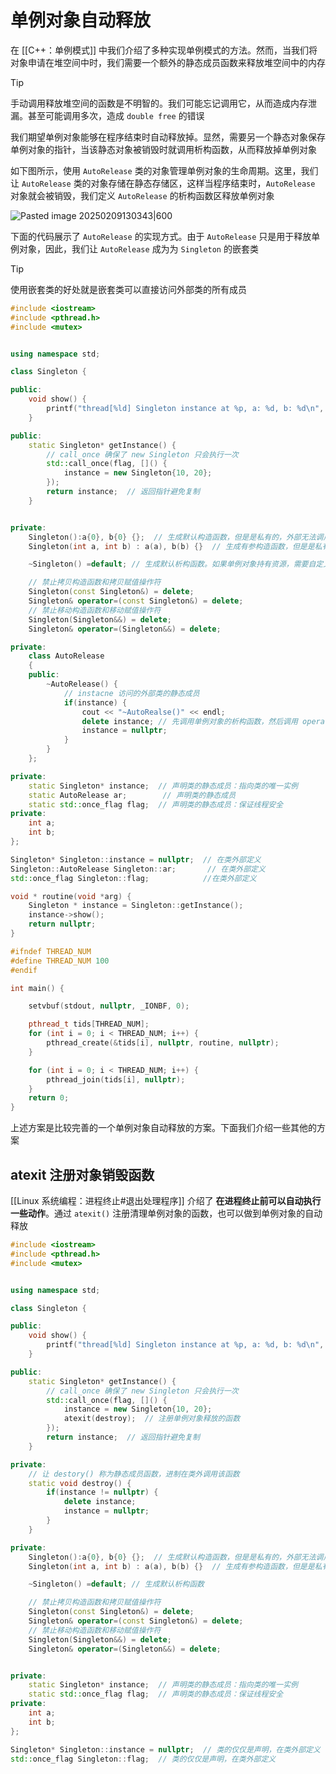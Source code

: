 # 单例对象自动释放

在 [[C++：单例模式]] 中我们介绍了多种实现单例模式的方法。然而，当我们将对象申请在堆空间中时，我们需要一个额外的静态成员函数来释放堆空间中的内存

> [!tip] 
> 
> 手动调用释放堆空间的函数是不明智的。我们可能忘记调用它，从而造成内存泄漏。甚至可能调用多次，造成 `double free` 的错误
> 

我们期望单例对象能够在程序结束时自动释放掉。显然，需要另一个静态对象保存单例对象的指针，当该静态对象被销毁时就调用析构函数，从而释放掉单例对象

如下图所示，使用 `AutoRelease` 类的对象管理单例对象的生命周期。这里，我们让 `AutoRelease` 类的对象存储在静态存储区，这样当程序结束时，`AutoRelease` 对象就会被销毁，我们定义 `AutoRelease` 的析构函数区释放单例对象

![Pasted image 20250209130343|600](http://cdn.jsdelivr.net/gh/duyupeng36/images@master/obsidian/1755785608651-3f12e92df0ae45dc9a068df19c2f2abd.png)

下面的代码展示了 `AutoRelease` 的实现方式。由于 `AutoRelease` 只是用于释放单例对象，因此，我们让 `AutoRelease` 成为为 `Singleton` 的嵌套类

> [!tip] 
> 
> 使用嵌套类的好处就是嵌套类可以直接访问外部类的所有成员
> 

```cpp hl:38-50,54,62
#include <iostream>
#include <pthread.h>
#include <mutex>


using namespace std;

class Singleton {

public:
    void show() {
        printf("thread[%ld] Singleton instance at %p, a: %d, b: %d\n", pthread_self(), this, a, b);
    }

public:
    static Singleton* getInstance() {
	    // call_once 确保了 new Singleton 只会执行一次
        std::call_once(flag, []() {
            instance = new Singleton{10, 20};
        });
        return instance;  // 返回指针避免复制
    }


private:
    Singleton():a{0}, b{0} {};  // 生成默认构造函数，但是是私有的，外部无法调用
    Singleton(int a, int b) : a(a), b(b) {}  // 生成有参构造函数，但是是私有的，外部无法调用    

    ~Singleton() =default; // 生成默认析构函数。如果单例对象持有资源，需要自定义析构函数

    // 禁止拷贝构造函数和拷贝赋值操作符
    Singleton(const Singleton&) = delete;
    Singleton& operator=(const Singleton&) = delete;
    // 禁止移动构造函数和移动赋值操作符
    Singleton(Singleton&&) = delete;
    Singleton& operator=(Singleton&&) = delete;

private:
    class AutoRelease
    {
    public:
        ~AutoRelease() {
            // instacne 访问的外部类的静态成员
            if(instance) {
                cout << "~AutoRealse()" << endl;
                delete instance; // 先调用单例对象的析构函数，然后调用 operator delete 删除对象占用的内存 
                instance = nullptr;
            }
        }
    };

private:
    static Singleton* instance;  // 声明类的静态成员：指向类的唯一实例
    static AutoRelease ar;        // 声明类的静态成员
    static std::once_flag flag;  // 声明类的静态成员：保证线程安全
private:
    int a;
    int b;
};

Singleton* Singleton::instance = nullptr;  // 在类外部定义
Singleton::AutoRelease Singleton::ar;       // 在类外部定义
std::once_flag Singleton::flag;            //在类外部定义

void * routine(void *arg) {
    Singleton * instance = Singleton::getInstance();
    instance->show();
    return nullptr;
}

#ifndef THREAD_NUM
#define THREAD_NUM 100
#endif

int main() {

    setvbuf(stdout, nullptr, _IONBF, 0);

    pthread_t tids[THREAD_NUM];
    for (int i = 0; i < THREAD_NUM; i++) {
        pthread_create(&tids[i], nullptr, routine, nullptr);
    }

    for (int i = 0; i < THREAD_NUM; i++) {
        pthread_join(tids[i], nullptr);
    }
    return 0;
}
```

上述方案是比较完善的一个单例对象自动释放的方案。下面我们介绍一些其他的方案

## atexit 注册对象销毁函数

[[Linux 系统编程：进程终止#退出处理程序]] 介绍了 **在进程终止前可以自动执行一些动作**。通过 `atexit()` 注册清理单例对象的函数，也可以做到单例对象的自动释放

```cpp hl:20,25-32
#include <iostream>
#include <pthread.h>
#include <mutex>


using namespace std;

class Singleton {

public:
    void show() {
        printf("thread[%ld] Singleton instance at %p, a: %d, b: %d\n", pthread_self(), this, a, b);
    }

public:
    static Singleton* getInstance() {
	    // call_once 确保了 new Singleton 只会执行一次
        std::call_once(flag, []() {
            instance = new Singleton{10, 20};
            atexit(destroy);  // 注册单例对象释放的函数
        });
        return instance;  // 返回指针避免复制
    }

private:
    // 让 destory() 称为静态成员函数，进制在类外调用该函数
    static void destroy() {
        if(instance != nullptr) {
            delete instance;
            instance = nullptr;
        }
    }

private:
    Singleton():a{0}, b{0} {};  // 生成默认构造函数，但是是私有的，外部无法调用
    Singleton(int a, int b) : a(a), b(b) {}  // 生成有参构造函数，但是是私有的，外部无法调用    

    ~Singleton() =default; // 生成默认析构函数

    // 禁止拷贝构造函数和拷贝赋值操作符
    Singleton(const Singleton&) = delete;
    Singleton& operator=(const Singleton&) = delete;
    // 禁止移动构造函数和移动赋值操作符
    Singleton(Singleton&&) = delete;
    Singleton& operator=(Singleton&&) = delete;


private:
    static Singleton* instance;  // 声明类的静态成员：指向类的唯一实例
    static std::once_flag flag;  // 声明类的静态成员：保证线程安全
private:
    int a;
    int b;
};

Singleton* Singleton::instance = nullptr;  // 类的仅仅是声明，在类外部定义
std::once_flag Singleton::flag;  // 类的仅仅是声明，在类外部定义
```

